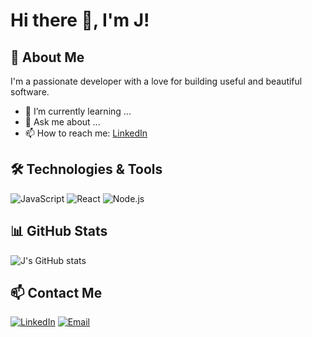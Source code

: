 # Hi there 👋, I'm J!

## 🚀 About Me
I'm a passionate developer with a love for building useful and beautiful software.

- 🌱 I’m currently learning ...
- 💬 Ask me about ...
- 📫 How to reach me: [LinkedIn](https://linkedin.com/in/yourprofile)

## 🛠️ Technologies & Tools
![JavaScript](https://img.shields.io/badge/-JavaScript-black?style=flat-square&logo=javascript)
![React](https://img.shields.io/badge/-React-black?style=flat-square&logo=react)
![Node.js](https://img.shields.io/badge/-Node.js-black?style=flat-square&logo=node.js)
<!-- Add more as needed -->

## 📊 GitHub Stats
![J's GitHub stats](https://github-readme-stats.vercel.app/api?username=your-username&show_icons=true&hide_title=true)

## 📫 Contact Me
[![LinkedIn](https://img.shields.io/badge/-LinkedIn-blue?style=flat-square&logo=linkedin)](https://linkedin.com/in/yourprofile)
[![Email](https://img.shields.io/badge/-Email-black?style=flat-square&logo=gmail)](mailto:youremail@example.com)
